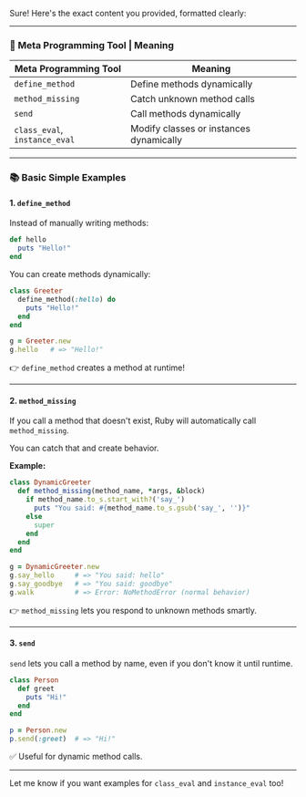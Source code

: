 Sure! Here's the exact content you provided, formatted clearly:

---

### 📘 Meta Programming Tool | Meaning

| **Meta Programming Tool**     | **Meaning**                             |
| ----------------------------- | --------------------------------------- |
| `define_method`               | Define methods dynamically              |
| `method_missing`              | Catch unknown method calls              |
| `send`                        | Call methods dynamically                |
| `class_eval`, `instance_eval` | Modify classes or instances dynamically |

---

### 📚 Basic Simple Examples

#### 1. `define_method`

Instead of manually writing methods:

```ruby
def hello
  puts "Hello!"
end
```

You can create methods dynamically:

```ruby
class Greeter
  define_method(:hello) do
    puts "Hello!"
  end
end

g = Greeter.new
g.hello   # => "Hello!"
```

👉 `define_method` creates a method at runtime!

---

#### 2. `method_missing`

If you call a method that doesn't exist, Ruby will automatically call `method_missing`.

You can catch that and create behavior.

**Example:**

```ruby
class DynamicGreeter
  def method_missing(method_name, *args, &block)
    if method_name.to_s.start_with?('say_')
      puts "You said: #{method_name.to_s.gsub('say_', '')}"
    else
      super
    end
  end
end

g = DynamicGreeter.new
g.say_hello     # => "You said: hello"
g.say_goodbye   # => "You said: goodbye"
g.walk          # => Error: NoMethodError (normal behavior)
```

👉 `method_missing` lets you respond to unknown methods smartly.

---

#### 3. `send`

`send` lets you call a method by name, even if you don't know it until runtime.

```ruby
class Person
  def greet
    puts "Hi!"
  end
end

p = Person.new
p.send(:greet)  # => "Hi!"
```

✅ Useful for dynamic method calls.

---

Let me know if you want examples for `class_eval` and `instance_eval` too!
